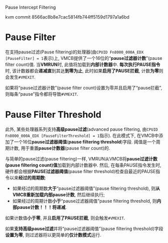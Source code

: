 Pause Intercept Filtering

kvm commit 8566ac8b8e7cac5814fb744ff5159d1797a1a6bd

# Pause Filter

在支持pause过滤(Pause filtering)的处理器(由`CPUID Fn8000_000A_EDX [PauseFilter] = 1`表示)上, VMCB提供了一个16位的“**pause过滤器计数**”(pause filter count)值. 当**VMRUN**时, 此值将加载到**内部计数器**中. **每次执行PAUSE指令**时, 该计数器都会**递减直**到其达**到零为止**, 此时如果**启用了PAUSE拦截**, 计数**为零**则会发生`#VMEXIT`. 

如果将“pause过滤器计数”(pause filter count)设置为零并且启用了“pause拦截”, 则每条“pause”指令都将导致`#VMEXIT`. 

# Pause Filter Threshold

此外, 某些处理器系列支持**高级pause过滤**(advanced pause filtering, 由`CPUID Fn8000_000A_EDX [PauseFilterThreshold] = 1`指示). 在此模式下, 在VMCB中添加了一个16位**pause过滤器阈值**(**pause filtering threshold**)字段. 阈值是一个周期计数, 用于重置**pause计数器**(pause filter count)的. 

与简单的pause过滤(pause filtering)一样, VMRUN从VMCB将**pause过滤计数(pause filtering count)值**加载到内部计数器中. 然后, 在每条PAUSE指令发生时, 硬件都会根据**PAUSE过滤器阈值**(pause filter threshold)检查自最近的PAUSE指令以来**经过的周期数**:
* 如果经过的周期数**大于**“pause过滤器阈值”(pause filtering threshold), 则**从VMCB重新加载内部pause计数**, 然后继续执行;
* 如果经过的周期计数**小于**“pause过滤器阈值”pause filtering threshold, 则**内部pause计数！！！将递减**. 

如果计数值**小于零**, 并且**启用了PAUSE拦截**, 则会触发`#VMEXIT`. 

如果**支持高级pause过滤**并将“pause过滤器阈值”(pause filtering threshold)字段**设置为零**, 则过滤器将以更简单的**仅计数模式**运行. 
